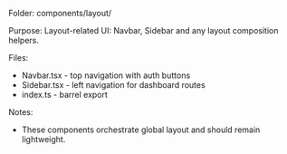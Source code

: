 Folder: components/layout/

Purpose:
Layout-related UI: Navbar, Sidebar and any layout composition helpers.

Files:

- Navbar.tsx - top navigation with auth buttons
- Sidebar.tsx - left navigation for dashboard routes
- index.ts - barrel export

Notes:

- These components orchestrate global layout and should remain lightweight.
